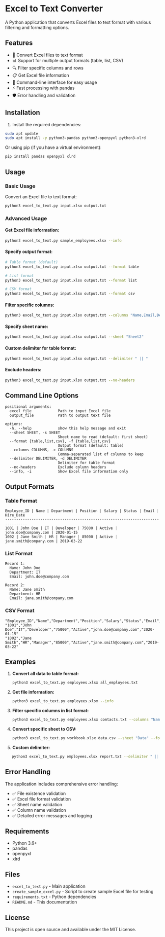 # Excel to Text Converter

A Python application that converts Excel files to text format with various filtering and formatting options.

## Features

- 🔄 Convert Excel files to text format
- 📊 Support for multiple output formats (table, list, CSV)
- 🔍 Filter specific columns and rows
- 📋 Get Excel file information
- 🎯 Command-line interface for easy usage
- ⚡ Fast processing with pandas
- 🛡️ Error handling and validation

## Installation

1. Install the required dependencies:
```bash
sudo apt update
sudo apt install -y python3-pandas python3-openpyxl python3-xlrd
```

Or using pip (if you have a virtual environment):
```bash
pip install pandas openpyxl xlrd
```

## Usage

### Basic Usage

Convert an Excel file to text format:
```bash
python3 excel_to_text.py input.xlsx output.txt
```

### Advanced Usage

#### Get Excel file information:
```bash
python3 excel_to_text.py sample_employees.xlsx --info
```

#### Specify output format:
```bash
# Table format (default)
python3 excel_to_text.py input.xlsx output.txt --format table

# List format
python3 excel_to_text.py input.xlsx output.txt --format list

# CSV format
python3 excel_to_text.py input.xlsx output.txt --format csv
```

#### Filter specific columns:
   ```bash
python3 excel_to_text.py input.xlsx output.txt --columns "Name,Email,Department"
```

#### Specify sheet name:
   ```bash
python3 excel_to_text.py input.xlsx output.txt --sheet "Sheet2"
```

#### Custom delimiter for table format:
   ```bash
python3 excel_to_text.py input.xlsx output.txt --delimiter " || "
   ```

#### Exclude headers:
   ```bash
python3 excel_to_text.py input.xlsx output.txt --no-headers
```

## Command Line Options

```
positional arguments:
  excel_file            Path to input Excel file
  output_file           Path to output text file

options:
  -h, --help            show this help message and exit
  --sheet SHEET, -s SHEET
                        Sheet name to read (default: first sheet)
  --format {table,list,csv}, -f {table,list,csv}
                        Output format (default: table)
  --columns COLUMNS, -c COLUMNS
                        Comma-separated list of columns to keep
  --delimiter DELIMITER, -d DELIMITER
                        Delimiter for table format
  --no-headers          Exclude column headers
  --info, -i            Show Excel file information only
```

## Output Formats

### Table Format
```
Employee_ID | Name | Department | Position | Salary | Status | Email | Hire_Date
--------------------------------------------------------------------------------
1001 | John Doe | IT | Developer | 75000 | Active | john.doe@company.com | 2020-01-15
1002 | Jane Smith | HR | Manager | 85000 | Active | jane.smith@company.com | 2019-03-22
```

### List Format
```
Record 1:
  Name: John Doe
  Department: IT
  Email: john.doe@company.com

Record 2:
  Name: Jane Smith
  Department: HR
  Email: jane.smith@company.com
```

### CSV Format
```
"Employee_ID","Name","Department","Position","Salary","Status","Email","Hire_Date"
"1001","John Doe","IT","Developer","75000","Active","john.doe@company.com","2020-01-15"
"1002","Jane Smith","HR","Manager","85000","Active","jane.smith@company.com","2019-03-22"
```

## Examples

1. **Convert all data to table format:**
   ```bash
   python3 excel_to_text.py employees.xlsx all_employees.txt
   ```

2. **Get file information:**
   ```bash
   python3 excel_to_text.py employees.xlsx --info
   ```

3. **Filter specific columns in list format:**
   ```bash
   python3 excel_to_text.py employees.xlsx contacts.txt --columns "Name,Email,Phone" --format list
   ```

4. **Convert specific sheet to CSV:**
   ```bash
   python3 excel_to_text.py workbook.xlsx data.csv --sheet "Data" --format csv
   ```

5. **Custom delimiter:**
```bash
   python3 excel_to_text.py employees.xlsx report.txt --delimiter " || "
   ```

## Error Handling

The application includes comprehensive error handling:
- ✅ File existence validation
- ✅ Excel file format validation  
- ✅ Sheet name validation
- ✅ Column name validation
- ✅ Detailed error messages and logging

## Requirements

- Python 3.6+
- pandas
- openpyxl
- xlrd

## Files

- `excel_to_text.py` - Main application
- `create_sample_excel.py` - Script to create sample Excel file for testing
- `requirements.txt` - Python dependencies
- `README.md` - This documentation

## License

This project is open source and available under the MIT License.
